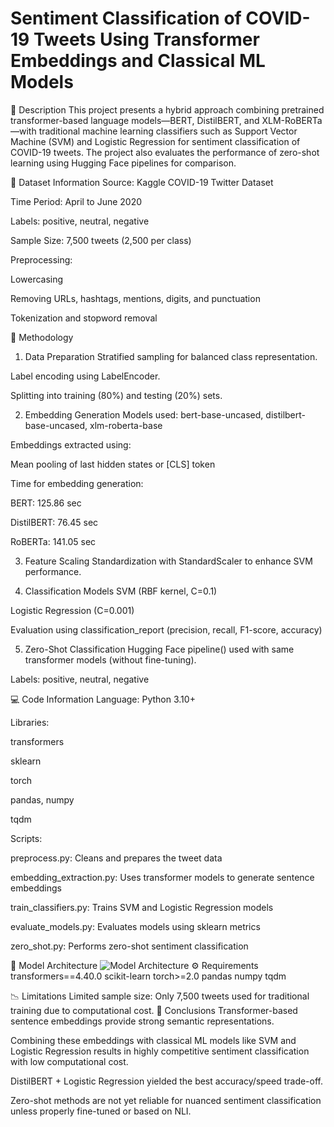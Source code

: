 # Sentiment Classification of COVID-19 Tweets Using Transformer Embeddings and Classical ML Models
📌 Description
This project presents a hybrid approach combining pretrained transformer-based language models—BERT, DistilBERT, and XLM-RoBERTa—with traditional machine learning classifiers such as Support Vector Machine (SVM) and Logistic Regression for sentiment classification of COVID-19 tweets. The project also evaluates the performance of zero-shot learning using Hugging Face pipelines for comparison.

📂 Dataset Information
Source: Kaggle COVID-19 Twitter Dataset

Time Period: April to June 2020

Labels: positive, neutral, negative

Sample Size: 7,500 tweets (2,500 per class)

Preprocessing:

Lowercasing

Removing URLs, hashtags, mentions, digits, and punctuation

Tokenization and stopword removal

🧠 Methodology
1. Data Preparation
Stratified sampling for balanced class representation.

Label encoding using LabelEncoder.

Splitting into training (80%) and testing (20%) sets.

2. Embedding Generation
Models used: bert-base-uncased, distilbert-base-uncased, xlm-roberta-base

Embeddings extracted using:

Mean pooling of last hidden states or [CLS] token

Time for embedding generation:

BERT: 125.86 sec

DistilBERT: 76.45 sec

RoBERTa: 141.05 sec

3. Feature Scaling
Standardization with StandardScaler to enhance SVM performance.

4. Classification Models
SVM (RBF kernel, C=0.1)

Logistic Regression (C=0.001)

Evaluation using classification_report (precision, recall, F1-score, accuracy)

5. Zero-Shot Classification
Hugging Face pipeline() used with same transformer models (without fine-tuning).

Labels: positive, neutral, negative

💻 Code Information
Language: Python 3.10+

Libraries:

transformers

sklearn

torch

pandas, numpy

tqdm

Scripts:

preprocess.py: Cleans and prepares the tweet data

embedding_extraction.py: Uses transformer models to generate sentence embeddings

train_classifiers.py: Trains SVM and Logistic Regression models

evaluate_models.py: Evaluates models using sklearn metrics

zero_shot.py: Performs zero-shot sentiment classification

📌 Model Architecture
![Model Architecture](images/architecture.png)
⚙️ Requirements
transformers==4.40.0
scikit-learn
torch>=2.0
pandas
numpy
tqdm

📉 Limitations
Limited sample size: Only 7,500 tweets used for traditional training due to computational cost.
📌 Conclusions
Transformer-based sentence embeddings provide strong semantic representations.

Combining these embeddings with classical ML models like SVM and Logistic Regression results in highly competitive sentiment classification with low computational cost.

DistilBERT + Logistic Regression yielded the best accuracy/speed trade-off.

Zero-shot methods are not yet reliable for nuanced sentiment classification unless properly fine-tuned or based on NLI.
